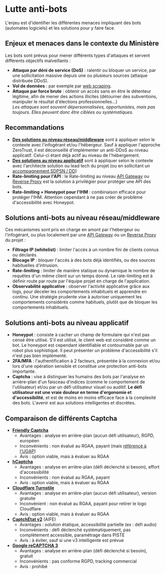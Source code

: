 # Lutte anti-bots

L'enjeu est d'identifier les différentes menaces impliquant des bots (automates logiciels) et les solutions pour y faire
face.

## Enjeux et menaces dans le contexte du Ministère

Les bots sont prévus pour mener différents types d'attaques et servent différents objectifs malveillants :

- **Attaque par déni de service (DoS)** : ralentir ou bloquer un service, par une sollicitation massive depuis une ou
  plusieurs sources (attaque distribuée DDoS).
- **Vol de données** : par exemple par [web scraping](https://fr.wikipedia.org/wiki/Web_scraping).
- **Attaque par force brute** : obtenir un accès sans en être le détenteur légitime, afin de mener des actions illicites
  (détourner des subventions, manipuler le résultat d'élections professionnelles...)\
  _Les attaques sont souvent dépersonnalisées, opportunistes, mais pas toujours. Elles peuvent donc être ciblées ou
  systématiques._

## Recommandations

- [**Des solutions au niveau réseau/middleware**](#solutions-anti-bots-au-niveau-réseaumiddleware) sont à appliquer
  selon le contexte avec l'infogérant et/ou l'hébergeur. Sauf à appliquer l'approche ZeroTrust, il est déconseillé
  d'implémenter un anti-DDoS au niveau applicatif. Celui-ci étant déjà actif au niveau de l'hébergement.
- [**Des solutions au niveau applicatif**](#solutions-anti-bots-au-niveau-applicatif) sont à appliquer selon le contexte
  avec l'architecte solution ou lead tech du projet (ou en sollicitant un
  [accompagnement SDPSN / DD](https://msociauxfr.sharepoint.com/teams/BureauDesignDev/SitePages/Notreoffre.aspx))
- **Rate-limiting pour l'API** : le Rate-limiting au niveau [API Gateway](../Architecture/api-gateway.md) ou
  [Reverse Proxy](https://fr.wikipedia.org/wiki/Proxy_inverse) est la solution à privilégier pour protéger une API des
  bots.
- **Rate-limiting + Honeypot pour l'IHM** : combinaison efficace pour protéger l'IHM. Attention cependant à ne pas créer de problème d'accessibilité avec Honeypot.

## Solutions anti-bots au niveau réseau/middleware

Ces mécanismes sont pris en charge en amont par l'hébergeur ou l'infogérant, ou plus localement par une
[API Gateway](../Architecture/api-gateway.md) ou un [Reverse Proxy](https://fr.wikipedia.org/wiki/Proxy_inverse) du
projet :

- **Filtrage IP (whitelist)** : limiter l'accès à un nombre fini de clients connus ou déclarés.
- **Blocage IP** : bloquer l'accès à des bots déjà identifiés, ou des sources habituelles d'intrusion.
- **Rate-limiting** : limiter de manière statique ou dynamique le nombre de requêtes d'un même client sur un temps
  donné. Le rate-limiting est à définir route par route par l'équipe projet en charge de l'application.
- **Observabilité applicative** : observer l'activité applicative grâce aux logs, pour déceler les comportements
  inhabituels et apprendre en continu. Une stratégie prudente vise à autoriser uniquement les comportements considérés
  comme habituels, plutôt que de bloquer les comportements inhabituels.

## Solutions anti-bots au niveau applicatif

- **Honeypot** : consiste à cacher un champ de formulaire qui n'est pas censé être utilisé. S'il est utilisé, le client web est considéré comme un bot. Le honeypot est cependant identifiable et contournable par un robot plus sophistiqué.
Il peut présenter un problème d'accessibilité s'il n'est pas bien implémenté.
- **2FA/MFA** : l'authentification à 2 facteurs, présentée à la connexion et/ou lors d'une opération sensible et
  constitue une protection anti-bots importante.
- **Captcha** : vise à distinguer les humains des bots par l'analyse en arrière-plan d'un faisceau d'indices (comme le comportement de l'utilisateur) et/ou par un défi utilisateur visuel ou auditif. **Le défi utilisateur est une vraie douleur en terme d'ergonomie et d'accessibilité**, et est de moins en moins efficace face à la complexité des bots. L'avenir est aux solutions intelligentes et discrètes.

## Comparaison de différents Captcha

- [**Friendly Captcha**](https://friendlycaptcha.com/fr/#features)
  - Avantages : analyse en arrière-plan (aucun défi utilisateur), RGPD, européen
  - Inconvénients : non évalué au RGAA, payant (mais
    [référencé à l'UGAP](https://www.ugap.fr/editeurs-logiciels/friendly-captcha-gmbh-f31479))
  - Avis : option viable, mais à évaluer au RGAA
- [**hCaptcha**](https://www.hcaptcha.com/#comprehensive)
  - Avantages : analyse en arrière-plan (défi déclenché si besoin), effort d'accessibilité
  - Inconvénients : non évalué au RGAA, payant
  - Avis : option viable, mais à évaluer au RGAA
- [**Cloudflare Turnstile**](https://www.cloudflare.com/application-services/products/turnstile/)
  - Avantages : analyse en arrière-plan (aucun défi utilisateur), version gratuite
  - Inconvénient : non évalué au RGAA, payant pour retirer le logo Cloudflare
  - Avis : option viable, mais à évaluer au RGAA
- [**CaptchÉtat v2**](https://static.piste.gouv.fr/captchEtat/docs/CAPTCHA_v2_GUIDE_IMPLEMENTATION.pdf) (AIFE)
  - Avantages : solution étatique, accessibilité partielle (ex : défi audio)
  - Inconvénients : défi déclenché systématiquement, pas complètement accessible, paramétrage dans PISTE
  - Avis : à éviter, sauf si une v3 intelligente est prévue
- [**Google reCAPTCHA 3**](https://cloud.google.com/security/products/recaptcha)
  - Avantages : analyse en arrière-plan (défi déclenché si besoin), gratuit
  - Inconvénients : pas conforme RGPD, tracking commercial
  - Avis : prohibé
